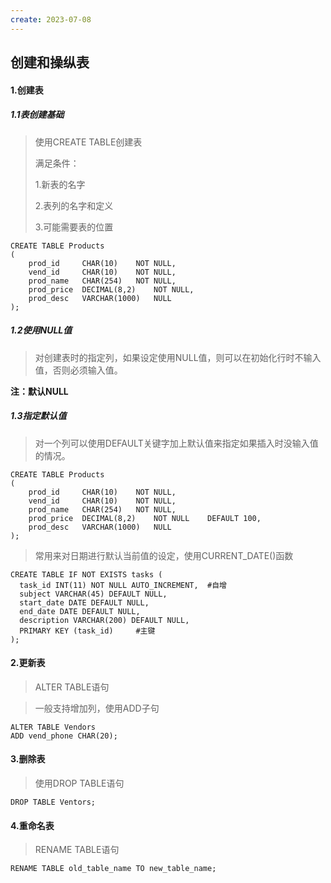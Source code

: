 ```yaml
---
create: 2023-07-08
---
```

## 创建和操纵表

#### 1.创建表

##### 1.1表创建基础

> 使用CREATE TABLE创建表
>
> 满足条件：
>
> 1.新表的名字
>
> 2.表列的名字和定义
>
> 3.可能需要表的位置

```mysql
CREATE TABLE Products
(
    prod_id 	CHAR(10)	NOT NULL,
    vend_id		CHAR(10)	NOT NULL,
    prod_name	CHAR(254)	NOT NULL,
    prod_price	DECIMAL(8,2)	NOT NULL,
    prod_desc	VARCHAR(1000)	NULL
);
```

##### 1.2使用NULL值

> 对创建表时的指定列，如果设定使用NULL值，则可以在初始化行时不输入值，否则必须输入值。

**注：默认NULL**

##### 1.3指定默认值

> 对一个列可以使用DEFAULT关键字加上默认值来指定如果插入时没输入值的情况。

```mysql
CREATE TABLE Products
(
    prod_id 	CHAR(10)	NOT NULL,
    vend_id		CHAR(10)	NOT NULL,
    prod_name	CHAR(254)	NOT NULL,
    prod_price	DECIMAL(8,2)	NOT NULL	DEFAULT 100,
    prod_desc	VARCHAR(1000)	NULL
);
```

> 常用来对日期进行默认当前值的设定，使用CURRENT_DATE()函数



```mysql
CREATE TABLE IF NOT EXISTS tasks (
  task_id INT(11) NOT NULL AUTO_INCREMENT,	#自增
  subject VARCHAR(45) DEFAULT NULL,
  start_date DATE DEFAULT NULL,
  end_date DATE DEFAULT NULL,
  description VARCHAR(200) DEFAULT NULL,
  PRIMARY KEY (task_id)		#主键
);

```



#### 2.更新表

> ALTER TABLE语句

> 一般支持增加列，使用ADD子句

```mysql
ALTER TABLE Vendors
ADD vend_phone CHAR(20);
```

#### 3.删除表

> 使用DROP TABLE语句

```mysql
DROP TABLE Ventors;
```

#### 4.重命名表

> RENAME TABLE语句

```mysql
RENAME TABLE old_table_name TO new_table_name;
```

